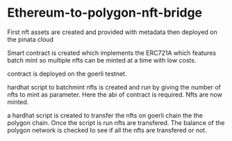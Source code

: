 # Ethereum-to-polygon-nft-bridge
First nft assets are created and provided with metadata then deployed on the pinata cloud

Smart contract is created which implements the ERC721A which features batch mint so multiple nfts can be minted at a time with low costs. 

contract is deployed on the goerli testnet. 

hardhat script to batchmint nfts is created and run by giving the number of nfts to mint as parameter. Here the abi of contract is required. Nfts are now minted. 

a hardhat script is created to transfer the nfts on goerli chain the the polygon chain. Once the script is run nfts are transfered. The balance of the polygon network is checked to see if all the nfts are transfered or not. 
